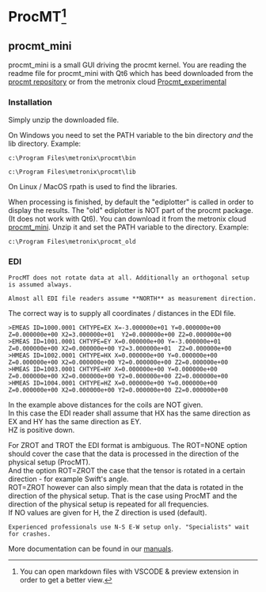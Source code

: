 # ProcMT[^1] 
## procmt_mini

procmt_mini is a small GUI driving the procmt kernel.
You are reading the readme file for procmt_mini with Qt6 which has beed downloaded from the [procmt repository](https://github.com/bfrmtx/procmt_2021) or from the metronix cloud [Procmt_experimental](https://cloud.geo-metronix.de/s/wiqepHdGHHpKS5M)



### Installation

Simply unzip the downloaded file.

On Windows you need to set the PATH variable to the bin directory *and* the lib directory. Example:

`c:\Program Files\metronix\procmt\bin`

`c:\Program Files\metronix\procmt\lib`

On Linux / MacOS rpath is used to find the libraries.

When processing is finished, by default the "ediplotter" is called in order to display the results.
The "old" ediplotter is NOT part of the procmt package. (It does not work with Qt6). You can download it from the metronix cloud [procmt_mini](https://cloud.geo-metronix.de/s/GJaZaPprX3YmsK9). Unzip it and set the PATH variable to the directory. Example:

`c:\Program Files\metronix\procmt_old`

### EDI

```{warning} 
ProcMT does not rotate data at all. Additionally an orthogonal setup is assumed always.
```

```{warning} 
Almost all EDI file readers assume **NORTH** as measurement direction. 
```

The correct way is to supply all coordinates / distances in the EDI file.

```
>EMEAS ID=1000.0001 CHTYPE=EX X=-3.000000e+01 Y=0.000000e+00 Z=0.000000e+00 X2=3.000000e+01  Y2=0.000000e+00 Z2=0.000000e+00 
>EMEAS ID=1001.0001 CHTYPE=EY X=0.000000e+00 Y=-3.000000e+01 Z=0.000000e+00 X2=0.000000e+00 Y2=3.000000e+01  Z2=0.000000e+00 
>HMEAS ID=1002.0001 CHTYPE=HX X=0.000000e+00 Y=0.000000e+00 Z=0.000000e+00 X2=0.000000e+00 Y2=0.000000e+00 Z2=0.000000e+00 
>HMEAS ID=1003.0001 CHTYPE=HY X=0.000000e+00 Y=0.000000e+00 Z=0.000000e+00 X2=0.000000e+00 Y2=0.000000e+00 Z2=0.000000e+00 
>HMEAS ID=1004.0001 CHTYPE=HZ X=0.000000e+00 Y=0.000000e+00 Z=0.000000e+00 X2=0.000000e+00 Y2=0.000000e+00 Z2=0.000000e+00 
```

In the example above distances for the coils are NOT given.<br>
In this case the EDI reader shall assume that HX has the same direction as EX and HY has the same direction as EY.<br>
HZ is positive down.

For ZROT and TROT the EDI format is ambiguous. The ROT=NONE option should cover the case that the data is processed in the direction of the physical setup (ProcMT).<br>
And the option ROT=ZROT the case that the tensor is rotated in a certain direction - for example Swift's angle. <br>
ROT=ZROT however can also simply mean that the data is rotated in the direction of the physical setup. That is the case using ProcMT and the direction of the physical setup is repeated for all frequencies.<br>
If NO values are given for H, the Z direction is used (default).

```{note} 
Experienced professionals use N-S E-W setup only. "Specialists" wait for crashes.
```

More documentation can be found in our [manuals](https://manuals.geo-metronix.de/).

[^1]: You can open markdown files with VSCODE & preview extension in order to get a better view.